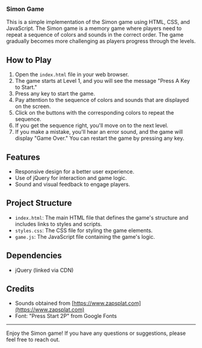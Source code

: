 ### Simon Game

This is a simple implementation of the Simon game using HTML, CSS, and JavaScript. The Simon game is a memory game where players need to repeat a sequence of colors and sounds in the correct order. The game gradually becomes more challenging as players progress through the levels.

## How to Play

1. Open the `index.html` file in your web browser.
2. The game starts at Level 1, and you will see the message "Press A Key to Start."
3. Press any key to start the game.
4. Pay attention to the sequence of colors and sounds that are displayed on the screen.
5. Click on the buttons with the corresponding colors to repeat the sequence.
6. If you get the sequence right, you'll move on to the next level.
7. If you make a mistake, you'll hear an error sound, and the game will display "Game Over." You can restart the game by pressing any key.

## Features

- Responsive design for a better user experience.
- Use of jQuery for interaction and game logic.
- Sound and visual feedback to engage players.

## Project Structure

- `index.html`: The main HTML file that defines the game's structure and includes links to styles and scripts.
- `styles.css`: The CSS file for styling the game elements.
- `game.js`: The JavaScript file containing the game's logic.

## Dependencies

- jQuery (linked via CDN)

## Credits

- Sounds obtained from [https://www.zapsplat.com](https://www.zapsplat.com)
- Font: "Press Start 2P" from Google Fonts


---

Enjoy the Simon game! If you have any questions or suggestions, please feel free to reach out.
